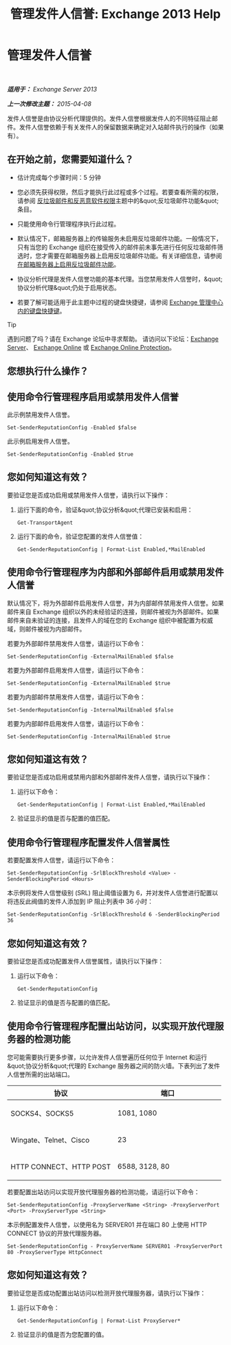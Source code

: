 ﻿---
title: '管理发件人信誉: Exchange 2013 Help'
TOCTitle: 管理发件人信誉
ms:assetid: f2716bd9-e3ac-46d9-9264-4e3dabfa0f38
ms:mtpsurl: https://technet.microsoft.com/zh-cn/library/Bb125186(v=EXCHG.150)
ms:contentKeyID: 50491927
ms.date: 05/21/2018
mtps_version: v=EXCHG.150
ms.translationtype: MT
---

# 管理发件人信誉

 

_**适用于：** Exchange Server 2013_

_**上一次修改主题：** 2015-04-08_

发件人信誉是由协议分析代理提供的。发件人信誉根据发件人的不同特征阻止邮件。发件人信誉依赖于有关发件人的保留数据来确定对入站邮件执行的操作（如果有）。

## 在开始之前，您需要知道什么？

  - 估计完成每个步骤时间：5 分钟

  - 您必须先获得权限，然后才能执行此过程或多个过程。若要查看所需的权限，请参阅 [反垃圾邮件和反恶意软件权限](anti-spam-and-anti-malware-permissions-exchange-2013-help.md)主题中的\&quot;反垃圾邮件功能\&quot;条目。

  - 只能使用命令行管理程序执行此过程。

  - 默认情况下，邮箱服务器上的传输服务未启用反垃圾邮件功能。一般情况下，只有当您的 Exchange 组织在接受传入的邮件前未事先进行任何反垃圾邮件筛选时，您才需要在邮箱服务器上启用反垃圾邮件功能。有关详细信息，请参阅[在邮箱服务器上启用反垃圾邮件功能](enable-anti-spam-functionality-on-mailbox-servers-exchange-2013-help.md)。

  - 协议分析代理是发件人信誉功能的基本代理。当您禁用发件人信誉时，\&quot;协议分析代理\&quot;仍处于启用状态。

  - 若要了解可能适用于此主题中过程的键盘快捷键，请参阅 [Exchange 管理中心内的键盘快捷键](keyboard-shortcuts-in-the-exchange-admin-center-exchange-online-protection-help.md)。

> [!TIP]  
> 遇到问题了吗？请在 Exchange 论坛中寻求帮助。 请访问以下论坛：<a href="https://go.microsoft.com/fwlink/p/?linkid=60612">Exchange Server</a>、 <a href="https://go.microsoft.com/fwlink/p/?linkid=267542">Exchange Online</a> 或 <a href="https://go.microsoft.com/fwlink/p/?linkid=285351">Exchange Online Protection</a>。


## 您想执行什么操作？

## 使用命令行管理程序启用或禁用发件人信誉

此示例禁用发件人信誉。

    Set-SenderReputationConfig -Enabled $false

此示例启用发件人信誉。

    Set-SenderReputationConfig -Enabled $true

## 您如何知道这有效？

要验证您是否成功启用或禁用发件人信誉，请执行以下操作：

1.  运行下面的命令，验证\&quot;协议分析\&quot;代理已安装和启用：
    
        Get-TransportAgent

2.  运行下面的命令，验证您配置的发件人信誉值：
    
        Get-SenderReputationConfig | Format-List Enabled,*MailEnabled

## 使用命令行管理程序为内部和外部邮件启用或禁用发件人信誉

默认情况下，将为外部邮件启用发件人信誉，并为内部邮件禁用发件人信誉。如果邮件来自 Exchange 组织以外的未经验证的连接，则邮件被视为外部邮件。如果邮件来自未验证的连接，且发件人的域在您的 Exchange 组织中被配置为权威域，则邮件被视为内部邮件。

若要为外部邮件禁用发件人信誉，请运行以下命令：

    Set-SenderReputationConfig -ExternalMailEnabled $false

若要为外部邮件启用发件人信誉，请运行以下命令：

    Set-SenderReputationConfig -ExternalMailEnabled $true

若要为内部邮件禁用发件人信誉，请运行以下命令：

    Set-SenderReputationConfig -InternalMailEnabled $false

若要为内部邮件启用发件人信誉，请运行以下命令：

    Set-SenderReputationConfig -InternalMailEnabled $true

## 您如何知道这有效？

要验证您是否成功启用或禁用内部和外部邮件发件人信誉，请执行以下操作：

1.  运行以下命令：
    
        Get-SenderReputationConfig | Format-List Enabled,*MailEnabled

2.  验证显示的值是否与配置的值匹配。

## 使用命令行管理程序配置发件人信誉属性

若要配置发件人信誉，请运行以下命令：

    Set-SenderReputationConfig -SrlBlockThreshold <Value> -SenderBlockingPeriod <Hours>

本示例将发件人信誉级别 (SRL) 阻止阈值设置为 6，并对发件人信誉进行配置以将违反此阀值的发件人添加到 IP 阻止列表中 36 小时：

    Set-SenderReputationConfig -SrlBlockThreshold 6 -SenderBlockingPeriod 36

## 您如何知道这有效？

要验证您是否成功配置发件人信誉属性，请执行以下操作：

1.  运行以下命令：
    
        Get-SenderReputationConfig

2.  验证显示的值是否与配置的值匹配。

## 使用命令行管理程序配置出站访问，以实现开放代理服务器的检测功能

您可能需要执行更多步骤，以允许发件人信誉遍历任何位于 Internet 和运行\&quot;协议分析\&quot;代理的 Exchange 服务器之间的防火墙。下表列出了发件人信誉所需的出站端口。


<table>
<colgroup>
<col style="width: 50%" />
<col style="width: 50%" />
</colgroup>
<thead>
<tr class="header">
<th>协议</th>
<th>端口</th>
</tr>
</thead>
<tbody>
<tr class="odd">
<td><p>SOCKS4、SOCKS5</p></td>
<td><p>1081, 1080</p></td>
</tr>
<tr class="even">
<td><p>Wingate、Telnet、Cisco</p></td>
<td><p>23</p></td>
</tr>
<tr class="odd">
<td><p>HTTP CONNECT、HTTP POST</p></td>
<td><p>6588, 3128, 80</p></td>
</tr>
</tbody>
</table>


若要配置出站访问以实现开放代理服务器的检测功能，请运行以下命令：

    Set-SenderReputationConfig -ProxyServerName <String> -ProxyServerPort <Port> -ProxyServerType <String>

本示例配置发件人信誉，以使用名为 SERVER01 并在端口 80 上使用 HTTP CONNECT 协议的开放代理服务器。

    Set-SenderReputationConfig - ProxyServerName SERVER01 -ProxyServerPort 80 -ProxyServerType HttpConnect

## 您如何知道这有效？

要验证您是否成功配置出站访问以检测开放代理服务器，请执行以下操作：

1.  运行以下命令：
    
        Get-SenderReputationConfig | Format-List ProxyServer*

2.  验证显示的值是否为您配置的值。

